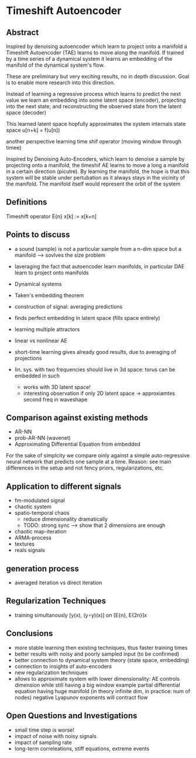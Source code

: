 # Timeshift Autoencoder

## Abstract

Inspired by denoising autoencoder which learn to project onto a manifold a Timeshift Autoencoder (TAE) learns
to move along the manifold. If trained by a time series of a dynamical system it learns an embedding of the
manifold of the dynamical system's flow.

These are preliminary but very exciting results, no in depth discussion. Goal is to enable more research into
this direction.


Instead of learning a regressive process which learns to predict the next value we learn an embedding into
some latent space (encoder), projecting into the next state, and reconstructing the observed state from the latent
space (decoder)

This learned latent space hopfully approximates the system internals state space u[n+k] = f(u[n])

another perspective learning time shif operator (moving window through timee)

Inspired by Denoising Auto-Encoders, which learn to denoise a sample by projecting onto a manifold, the
timeshif AE learns to move a long a manifold in a certain direction (picutre). By learning the manifold,
the hope is that this system will be stable under pertubation as it always stays in the vicinity of the
manifold. The manifold itself would represent the orbit of the system


## Definitions

Timeshift operator E{n} x[k] := x[k+n]


## Points to discuss

* a sound (sample) is not a particular sample from a n-dim space but a manifold --> sovlves the size problem

* laveraging the fact that autoencoder learn manifolds, in particular DAE learn to project onto manifolds
* Dynamical systems
* Taken's embedding theorem
* construction of signal: averaging predictions
* finds perfect embedding in latent space (fills space entirely)
* learning multiple attractors
* linear vs nonlinear AE
* short-time learning gives already good results, due to averaging of projections
* lin. sys. with two frequencies should live in 3d space: torus can be embedded in such
   * works with 3D latent space!
   * interesting observation if only 2D latent space -> approxiamtes second freq in waveshape



## Comparison against existing methods

* AR-NN
* prob-AR-NN (wavenet)
* Approximating Differential Equation from embedded

For the sake of simplcity we compare oinly against a simple auto-regressive neural network that predicts
one sample at a time. Reason: see main differences in the setup and not fency priors, regularizations, etc.


## Application to different signals

* fm-modulated signal
* chaotic system
* spatio-temporal chaos
  * reduce dimensionality dramatically
  * TODO: strong sync --> show that 2 dimensions are enough
* chaotic map-iteration
* ARMA-process
* textures
* reals signals

## generation process

* averaged iteration vs direct iteration


## Regularization Techniques

* training simultanously [y(x), (y∘y)(x)] on [E{n}, E{2n}]x

## Conclusions

* more stable learning then existing techniques, thus faster training times
* better results with noisy and poorly sampled input (to be confirmed)
* better connection to dynamical system theory (state space, embedding)
* connection to insights of auto-encoders
* new regularization techniques
* allows to approximate system with lower dimensionality: AE controls dimension while still having a big window
  example partial differential equation having huge manifold (in theory infinite dim, in practice: num of nodes)
  negative Lyapunov exponents will contract flow



## Open Questions and Investigations

* small time step is worse!
* impact of noise with noisy signals
* impact of sampling rate
* long-term correleations, stiff equations, extreme events

